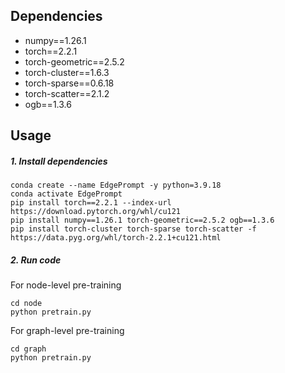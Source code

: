 ## Dependencies
- numpy==1.26.1
- torch==2.2.1  
- torch-geometric==2.5.2  
- torch-cluster==1.6.3  
- torch-sparse==0.6.18   
- torch-scatter==2.1.2
- ogb==1.3.6 


## Usage
##### 1. Install dependencies
```
conda create --name EdgePrompt -y python=3.9.18
conda activate EdgePrompt
pip install torch==2.2.1 --index-url https://download.pytorch.org/whl/cu121
pip install numpy==1.26.1 torch-geometric==2.5.2 ogb==1.3.6 
pip install torch-cluster torch-sparse torch-scatter -f https://data.pyg.org/whl/torch-2.2.1+cu121.html
```
##### 2. Run code
For node-level pre-training
```
cd node
python pretrain.py
```
For graph-level pre-training
```
cd graph
python pretrain.py
```

## 
